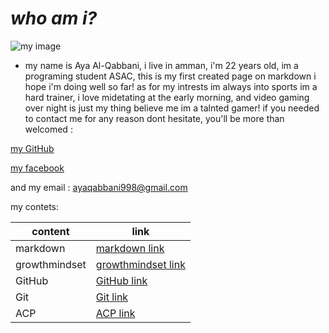 # *who am i?* 
![my image](https://scontent.famm2-3.fna.fbcdn.net/v/t1.0-9/153122092_127842319238550_3938516210026625585_o.jpg?_nc_cat=101&ccb=3&_nc_sid=730e14&_nc_eui2=AeFmavZBETmz4RyG6puXTiBBn5ytxM8xLgOfnK3EzzEuAyCXVh6_oDuzsa9cP64Su-ubIEte8kMgkHpnBZC77IAG&_nc_ohc=GAsEV1Au8CYAX8zX_rh&_nc_ht=scontent.famm2-3.fna&oh=b45d9698c6cb457fdbc21df7dce65cf1&oe=6058879F)
* my name is Aya Al-Qabbani, i live in amman, i'm 22 years old, im a programing student ASAC, this is my first created page on markdown i hope i'm doing well so far!
as for my intrests im always into sports im a hard trainer, i love midetating at the early morning, and video gaming over night is just my thing believe me im a talnted gamer!
if you needed to contact me for any reason dont hesitate, you'll be more than welcomed : 

[my GitHub](https://github.com/ayaqabbani)

[my facebook](https://www.facebook.com/aya.qabbani.7/)

 and my email : ayaqabbani998@gmail.com 

my contets:

 content | link
------------ | -------------
markdown | [markdown link](https://ayaqabbani.github.io/introduction.md/markdown_)
growthmindset | [growthmindset link](https://ayaqabbani.github.io/introduction.md/growthmindset)
GitHub   | [GitHub link](https://ayaqabbani.github.io/introduction.md/GitHub)
Git   |  [Git link](https://ayaqabbani.github.io/introduction.md/Git)
ACP   |  [ACP link](https://ayaqabbani.github.io/introduction.md/ACP)
